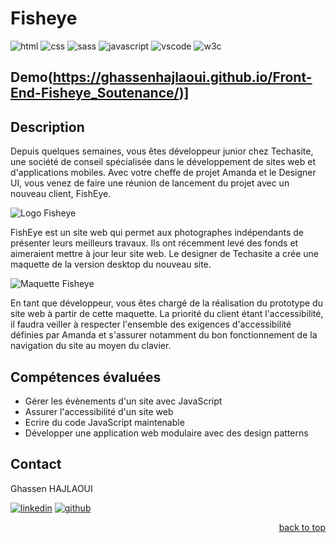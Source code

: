 <a name="readme-top"></a>

# Fisheye

![html][html5-badge]
![css][css3-badge]
![sass][sass-badge]
![javascript][javascript-badge]
![vscode][vscode-badge]
![w3c][w3c-badge]

## Demo(https://ghassenhajlaoui.github.io/Front-End-Fisheye_Soutenance/)]

## Description

Depuis quelques semaines, vous êtes développeur junior chez Techasite, une société de conseil spécialisée dans le développement de sites web et d'applications mobiles. Avec votre cheffe de projet Amanda et le Designer UI, vous venez de faire une réunion de lancement du projet avec un nouveau client, FishEye.

![Logo Fisheye](./assets/logo.png)

FishEye est un site web qui permet aux photographes indépendants de présenter leurs meilleurs travaux. Ils ont récemment levé des fonds et aimeraient mettre à jour leur site web. Le designer de Techasite a crée une maquette de la version desktop du nouveau site.

![Maquette Fisheye](./assets/maquette.png)

En tant que développeur, vous êtes chargé de la réalisation du prototype du site web à partir de cette maquette. La priorité du client étant l'accessibilité, il faudra veiller à respecter l'ensemble des exigences d'accessibilité définies par Amanda et s'assurer notamment du bon fonctionnement de la navigation du site au moyen du clavier.

## Compétences évaluées

- Gérer les évènements d'un site avec JavaScript
- Assurer l'accessibilité d'un site web
- Ecrire du code JavaScript maintenable
- Développer une application web modulaire avec des design patterns

## Contact
Ghassen HAJLAOUI

[![linkedin][linkedin-badge]][linkedin-url]
[![github][github-badge]][github-url]

<p align="right"><a href="#readme-top">back to top</a></p>

<!-- BADGE LINKS -->

[html5-badge]: https://img.shields.io/badge/HTML5-E34F26?style=for-the-badge&logo=html5&logoColor=white
[css3-badge]: https://img.shields.io/badge/CSS3-1572B6?style=for-the-badge&logo=css3&logoColor=white
[sass-badge]: https://img.shields.io/badge/Sass-CC6699?style=for-the-badge&logo=sass&logoColor=white
[javascript-badge]: https://img.shields.io/badge/JavaScript-323330?style=for-the-badge&logo=javascript&logoColor=F7DF1E
[vscode-badge]: https://img.shields.io/badge/Made%20with-VSCode-1f425f.svg?style=for-the-badge&logoColor=white
[w3c-badge]: https://img.shields.io/w3c-validation/default?style=for-the-badge&logoColor=white&targetUrl=https%3A%2F%2Ffisheye-vza.netlify.app
[linkedin-badge]: https://img.shields.io/badge/LinkedIn-0077B5?style=for-the-badge&logo=linkedin&logoColor=white
[linkedin-url]: https://www.linkedin.com/in/ghassen-hajlaoui-a7177560
[github-badge]: https://img.shields.io/badge/GitHub-0a0a0a?style=for-the-badge&logo=github&logoColor=white
[github-url]: https://github.com/ghassenhajlaoui
